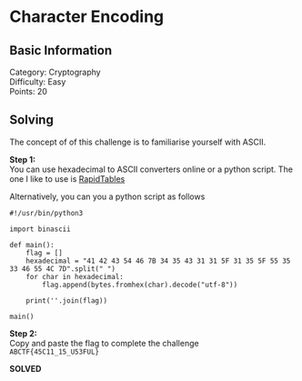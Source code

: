 # Character Encoding

## Basic Information
Category: Cryptography  
Difficulty: Easy  
Points: 20  

## Solving
The concept of of this challenge is to familiarise yourself with ASCII.
  
**Step 1:**  
You can use hexadecimal to ASCII converters online or a python script. The one I like to use is [RapidTables](https://www.rapidtables.com/convert/number/hex-to-ascii.html)   

Alternatively, you can you a python script as follows 
```
#!/usr/bin/python3

import binascii

def main():
	flag = []
	hexadecimal = "41 42 43 54 46 7B 34 35 43 31 31 5F 31 35 5F 55 35 33 46 55 4C 7D".split(" ")
	for char in hexadecimal:
		flag.append(bytes.fromhex(char).decode("utf-8"))

	print(''.join(flag))

main()
```

**Step 2:**   
Copy and paste the flag to complete the challenge  
```ABCTF{45C11_15_U53FUL}```  

**SOLVED**  
